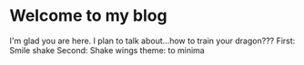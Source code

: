 # Welcome to my blog

I'm glad you are here. I plan to talk about...how to train your dragon???
First: Smile shake 
Second: Shake wings
theme: to minima
